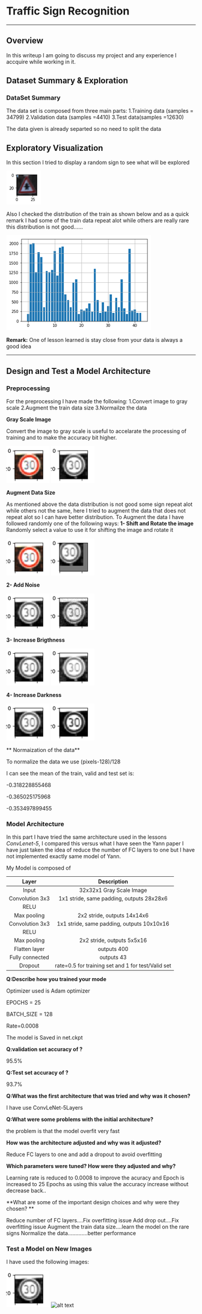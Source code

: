 # **Traffic Sign Recognition** 

[//]: # (Image References)

[image1]: ./writeupimages/samplesign.png "Random Sample"
[image2]: ./writeupimages/traindata.png "Train Data Distribution"
[image3]: ./writeupimages/30speedlimit.png "Speed limit (30 km/h)"
[image4]: ./writeupimages/30speedlimitgray.png "Speed limit (30 km/h) Gray Scale"
[image5]: ./writeupimages/30speedlimitshifted.png "Speed limit (30 km/h) Shifted"
[image6]: ./writeupimages/30speedlimitnoise.png "Speed limit (30 km/h) With Noise"
[image7]: ./writeupimages/30speedlimitdark.png "Speed limit (30 km/h) Darkness Increased"
[image8]: ./writeupimages/30speedlimitbright.png "Speed limit (30 km/h) Brightness Increased"
[image9]: ./germanTrafficSign/SelectedImages.png 


---

## **Overview**
In this writeup I am going to discuss my project and any experience I accquire while working in it.

## **Dataset Summary & Exploration**
### **DataSet Summary**
The data set is composed from three main parts:
1.Training data (samples = 34799)
2.Validation data (samples =4410)
3.Test data(samples =12630)

The data given is already separted so no need to split the data

## **Exploratory Visualization**
In this section I tried to display a random sign to see what will be explored 

![alt text][image1]

Also I checked the distribution of the train as shown below and as a quick remark I had some of the train data repeat alot while others are really rare this distribution is not good......

![alt text][image2]

**Remark:** One of lesson learned is stay close from your data is always a good idea

---

## **Design and Test a Model Architecture**

### **Preprocessing**

For the preprocessing I have made the following:
1.Convert image to gray scale
2.Augment the train data size 
3.Normailze the data


**Gray Scale Image**

Convert the image to gray scale is useful to accelarate the processing of training and to make the accuracy bit higher.


![alt text][image3]      ![alt text][image4]

**Augment Data Size**

As mentioned above the data distribution is not good some sign repeat alot while others not the same, here I tried to augment the data that does not repeat alot so I can have better distribution. To  Augment the data I have followed randomly one of the following ways:
**1- Shift and Rotate the image**
Randomly select a value to use it for shifting the image  and rotate it

![alt text][image3]      ![alt text][image5]

**2- Add Noise**

![alt text][image4]      ![alt text][image6]

**3- Increase Brigthness**

![alt text][image4]      ![alt text][image8]

**4- Increase Darkness**

![alt text][image4]      ![alt text][image7]

** Normaization of the data**

To normalize the data we use (pixels-128)/128

I can see the mean of the train, valid and test set is:

-0.318228855468

-0.365025175968

-0.353497899455

### **Model Architecture**

In this part I have tried the same architecture used in the lessons *ConvLenet-5*, I compared this versus what I have seen the Yann paper I have just taken the idea of reduce the number of FC layers to one but I have not implemented exactly same model of Yann.

My Model is composed of 


| Layer         		|     Description	        					| 
|:---------------------:|:---------------------------------------------:| 
| Input         		| 32x32x1 Gray Scale Image   							| 
| Convolution 3x3     	| 1x1 stride, same padding, outputs 28x28x6 	|
| RELU					|												|
| Max pooling	      	| 2x2 stride,  outputs 14x14x6 				|
| Convolution 3x3	    | 1x1 stride, same padding, outputs 10x10x16   	|
| RELU					|												|
| Max pooling	      	| 2x2 stride,  outputs 5x5x16 				|
| Flatten layer	      | outputs 400 				|
| Fully connected		|outputs 43     									|
| Dropout				| rate=0.5 for training set and 1 for test/Valid set     |

**Q:Describe how you trained your mode**

Optimizer used is Adam optimizer

EPOCHS = 25

BATCH_SIZE = 128

Rate=0.0008

The model is Saved in net.ckpt

**Q:validation set accuracy of ?**

95.5%

**Q:Test set accuracy of ?**

93.7%

**Q:What was the first architecture that was tried and why was it chosen?**

I have use ConvLeNet-5Layers 

**Q:What were some problems with the initial architecture?**

the problem is that the model overfit very fast

**How was the architecture adjusted and why was it adjusted?**

Reduce FC layers to one and add a dropout to avoid overfitting

**Which parameters were tuned? How were they adjusted and why?**

Learning rate is reduced to 0.0008 to improve the acuracy and Epoch is increased to 25 Epochs as using this value the accuracy increase without decrease back..

**What are some of the important design choices and why were they chosen? **

Reduce number of FC layers....Fix overfitting issue
Add drop out....Fix overfitting issue
Augment the train data size....learn the model on the rare signs
Normalize the data.............better performance 

### **Test a Model on New Images**

I have used the following images:

![alt text][image4]      ![alt text][image9]
